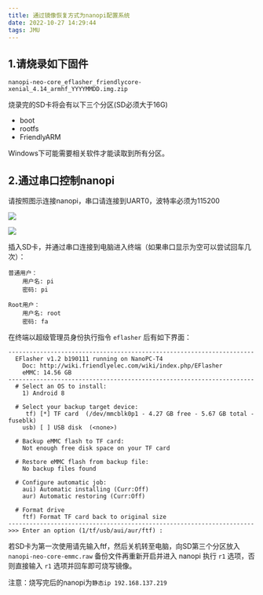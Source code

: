 ```yaml
---
title: 通过镜像恢复方式为nanopi配置系统
date: 2022-10-27 14:29:44
tags: JMU
---
```


## 1.请烧录如下固件

`nanopi-neo-core_eflasher_friendlycore-xenial_4.14_armhf_YYYYMMDD.img.zip`

烧录完的SD卡将会有以下三个分区(SD必须大于16G)

- boot
- rootfs
- FriendlyARM

Windows下可能需要相关软件才能读取到所有分区。

## 2.通过串口控制nanopi

请按照图示连接nanopi，串口请连接到UART0，波特率必须为115200

![](https://wiki.friendlyelec.com/wiki/images/5/53/NEO_Core_pinout-02.jpg)

![](https://wiki.friendlyelec.com/wiki/images/b/b4/USB2UART-NEO-Core.jpg)

插入SD卡，并通过串口连接到电脑进入终端（如果串口显示为空可以尝试回车几次）：

```
普通用户：
	用户名: pi
	密码: pi

Root用户：
	用户名: root
	密码: fa
```

在终端以超级管理员身份执行指令 `eflasher` 后有如下界面：

```shell
----------------------------------------------------------------------
  EFlasher v1.2 b190111 running on NanoPC-T4
    Doc: http://wiki.friendlyelec.com/wiki/index.php/EFlasher
    eMMC: 14.56 GB
----------------------------------------------------------------------
  # Select an OS to install:
    1) Android 8
   
  # Select your backup target device:
     tf) [*] TF card  (/dev/mmcblk0p1 - 4.27 GB free - 5.67 GB total - fuseblk)
    usb) [ ] USB disk  (<none>)
   
  # Backup eMMC flash to TF card:
    Not enough free disk space on your TF card
   
  # Restore eMMC flash from backup file:
    No backup files found
   
  # Configure automatic job:
    aui) Automatic installing (Curr:Off)
    aur) Automatic restoring (Curr:Off)
   
  # Format drive
    ftf) Format TF card back to original size
----------------------------------------------------------------------
>>> Enter an option (1/tf/usb/aui/aur/ftf) :
```

若SD卡为第一次使用请先输入ftf，然后关机转至电脑，向SD第三个分区放入 `nanopi-neo-core-emmc.raw` 备份文件再重新开启并进入 nanopi 执行 `r1` 选项，否则直接输入 `r1` 选项并回车即可烧写镜像。

注意：烧写完后的nanopi为`静态ip 192.168.137.219`
